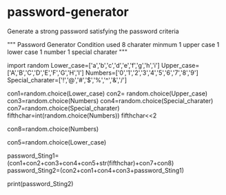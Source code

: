 # password-generator
Generate a strong password satisfying the password criteria

""" 
Password Generator
Condition used 
8 charater minmum
1 upper case
1 lower case 
1 number 
1 special charater 
"""

import random
Lower_case=['a','b','c','d','e','f','g','h','i']
Upper_case=['A','B','C','D','E','F','G','H','I']
Numbers=['0','1','2','3','4','5','6','7','8','9']
Special_charater=['!','@','#','$','%','^','&','/']

con1=random.choice(Lower_case)
con2= random.choice(Upper_case)
con3=random.choice(Numbers)
con4=random.choice(Special_charater)
con7=random.choice(Special_charater)
fifthchar=int(random.choice(Numbers))
fifthchar<<2

con8=random.choice(Numbers)

con5=random.choice(Lower_case)


password_Sting1= (con1+con2+con3+con4+con5+str(fifthchar)+con7+con8)
password_Sting2=(con2+con1+con4+con3+password_Sting1)


print(password_Sting2)
